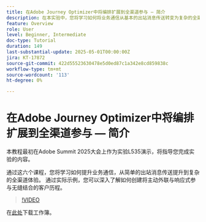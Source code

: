 ```yaml
---
title: 在Adobe Journey Optimizer中将编排扩展到全渠道参与 — 简介
description: 在本实验中，您将学习如何将业务通信从基本的出站消息传送转变为复杂的全渠道体验。 通过实际示例，您可以创建将主动外联与响应式参与结合在一起的客户历程。
feature: Overview
role: User
level: Beginner, Intermediate
doc-type: Tutorial
duration: 149
last-substantial-update: 2025-05-01T00:00:00Z
jira: KT-17872
source-git-commit: 422d55523630478e5d0ed87c1a342e8cd859838c
workflow-type: tm+mt
source-wordcount: '113'
ht-degree: 0%

---
```



# 在Adobe Journey Optimizer中将编排扩展到全渠道参与 — 简介

本教程最初在Adobe Summit 2025大会上作为实验L535演示，将指导您完成实验的内容。

通过这六个课程，您将学习如何提升业务通信，从简单的出站消息传送提升到复杂的全渠道体验。 通过实际示例，您可以深入了解如何创建将主动外联与响应式参与无缝结合的客户历程。

>[!VIDEO](https://video.tv.adobe.com/v/3457828/?learn=on&enablevpops)

在[此处](/help/summit-lab-2025/assets/summit-lab-manual-l535-final-v4.pdf)下载工作簿。
